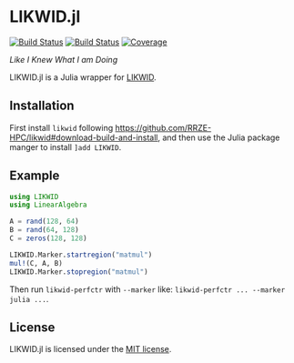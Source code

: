 LIKWID.jl
=========

[![Build Status](https://github.com/JuliaPerf/LIKWID.jl/workflows/CI/badge.svg)](https://github.com/JuliaPerf/LIKWID.jl/actions)
[![Build Status](https://gitlab.rrze.fau.de/ub55yzis/LIKWID.jl/badges/main/pipeline.svg?key_text=CI+at+NHR@FAU&key_width=130)](https://gitlab.rrze.fau.de/ub55yzis/LIKWID.jl/-/pipelines)
[![Coverage](https://codecov.io/gh/JuliaPerf/LIKWID.jl/branch/master/graph/badge.svg?token=Ze61CbGoO5)](https://codecov.io/gh/JuliaPerf/LIKWID.jl)

*Like I Knew What I am Doing*

LIKWID.jl is a Julia wrapper for [LIKWID](https://github.com/RRZE-HPC/likwid).

Installation
------------

First install `likwid` following https://github.com/RRZE-HPC/likwid#download-build-and-install,
and then use the Julia package manger to install `]add LIKWID`.

Example
-------

```julia
using LIKWID
using LinearAlgebra

A = rand(128, 64)
B = rand(64, 128)
C = zeros(128, 128)

LIKWID.Marker.startregion("matmul")
mul!(C, A, B)
LIKWID.Marker.stopregion("matmul")
```

Then run `likwid-perfctr` with `--marker` like: `likwid-perfctr ... --marker julia ...`.

License
-------

LIKWID.jl is licensed under the [MIT license](LICENSE).
